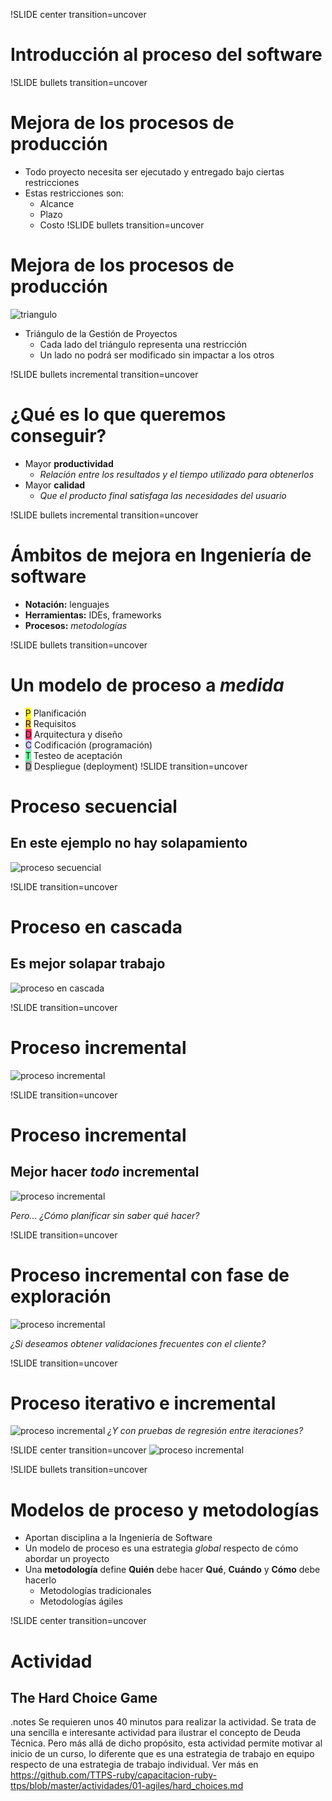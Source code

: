 !SLIDE center transition=uncover
# Introducción al proceso del software
!SLIDE bullets transition=uncover
# Mejora de los procesos de producción
* Todo proyecto necesita ser ejecutado y entregado bajo ciertas restricciones
* Estas restricciones son:
  * Alcance
  * Plazo
  * Costo
!SLIDE bullets transition=uncover
# Mejora de los procesos de producción
![triangulo](triangulo-gestion-proyectos.png)

* Triángulo de la Gestión de Proyectos
  * Cada lado del triángulo representa una restricción
  * Un lado no podrá ser modificado sin impactar a los otros

!SLIDE bullets incremental transition=uncover
# ¿Qué es lo que queremos conseguir?
* Mayor **productividad**
  * *Relación entre los resultados y el tiempo utilizado para obtenerlos*
* Mayor **calidad**
  * *Que el producto final satisfaga las necesidades del usuario*

!SLIDE bullets incremental transition=uncover
# Ámbitos de mejora en Ingeniería de software
* **Notación:** lenguajes
* **Herramientas:** IDEs, frameworks
* **Procesos:** *metodologías*

!SLIDE bullets transition=uncover
# Un modelo de proceso a *medida*
* <span class="letter_box" style="background-color: yellow">P</span> Planificación
* <span class="letter_box" style="background-color: #FFCC33">R</span> Requisitos
* <span class="letter_box" style="background-color: #FF3366">D</span>
  Arquitectura y diseño
* <span class="letter_box" style="background-color: #CCCCFF">C</span>
  Codificación (programación)
* <span class="letter_box" style="background-color: #66FF99">T</span> Testeo de
  aceptación
* <span class="letter_box" style="background-color: #B0B0B0">D</span> Despliegue
  (deployment)
!SLIDE transition=uncover
# Proceso secuencial
## En este ejemplo no hay solapamiento
![proceso secuencial](01-proceso-secuencial.png)

!SLIDE transition=uncover
# Proceso en cascada
## Es mejor solapar trabajo
![proceso en cascada](02-proceso-cascada.png)

!SLIDE transition=uncover
# Proceso incremental
![proceso incremental](03-proceso-incremental.png)

!SLIDE transition=uncover
# Proceso incremental 
## Mejor hacer *todo* incremental
![proceso incremental](04-proceso-incremental-completo.png)

*Pero... ¿Cómo planificar sin saber qué hacer?*

!SLIDE transition=uncover
# Proceso incremental con fase de exploración
![proceso incremental](05-proceso-incremental-exploracion.png)

*¿Si deseamos obtener validaciones frecuentes con el cliente?*

!SLIDE transition=uncover
# Proceso iterativo e incremental
![proceso incremental](06-proceso-iterativo-incremental.png)
*¿Y con pruebas de regresión entre iteraciones?*

!SLIDE center transition=uncover
![proceso incremental](07-proceso-iterativo-incremental-regresion.png)

!SLIDE bullets transition=uncover
# Modelos de proceso y metodologías
* Aportan disciplina a la Ingeniería de Software
* Un modelo de proceso es una estrategia *global* respecto de cómo
  abordar un proyecto
* Una **metodología** define **Quién** debe hacer **Qué**, **Cuándo** y **Cómo**
  debe hacerlo
  * Metodologías tradicionales
  * Metodologías ágiles

!SLIDE center transition=uncover
# Actividad
## The Hard Choice Game
.notes Se requieren unos 40 minutos para realizar la actividad. Se trata de una
sencilla e interesante actividad para ilustrar el concepto de Deuda Técnica.
Pero más allá de dicho propósito, esta actividad permite motivar al inicio de un curso, 
lo diferente que es una estrategia de trabajo en equipo respecto de una estrategia 
de trabajo individual. Ver más en https://github.com/TTPS-ruby/capacitacion-ruby-ttps/blob/master/actividades/01-agiles/hard_choices.md
